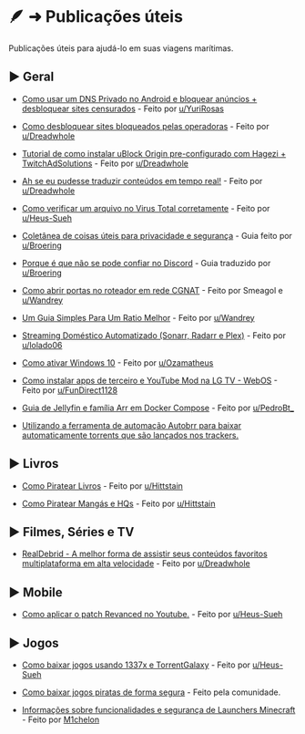 # 🪶 ➜ Publicações úteis

Publicações úteis para ajudá-lo em suas viagens marítimas.

## ► Geral

- [Como usar um DNS Privado no Android e bloquear anúncios + desbloquear sites censurados](https://www.reddit.com/r/pirataria/comments/1ip6236/como_trocar_o_dns_no_windows_e_android/) - Feito por [u/YuriRosas](https://www.reddit.com/user/YuriRosas/)

- [Como desbloquear sites bloqueados pelas operadoras](https://phtn.app/post/lemmy.dbzer0.com/146129) - Feito por [u/Dreadwhole](https://phtn.app/u/Dreadwhole@lemmy.dbzer0.com)

- [Tutorial de como instalar uBlock Origin pre-configurado com Hagezi + TwitchAdSolutions](https://phtn.app/post/lemmy.dbzer0.com/146206) - Feito por [u/Dreadwhole](https://phtn.app/u/Dreadwhole@lemmy.dbzer0.com)

- [Ah se eu pudesse traduzir conteúdos em tempo real!](https://phtn.app/post/lemmy.dbzer0.com/4186580) - Feito por [u/Dreadwhole](https://phtn.app/u/Dreadwhole@lemmy.dbzer0.com)

- [Como verificar um arquivo no Virus Total corretamente](guias/virustotal) - Feito por [u/Heus-Sueh](https://phtn.app/u/Heus_Sueh@lemmy.dbzer0.com)

- [Coletânea de coisas úteis para privacidade e segurança](util/coletanea-uteis-privacidade-seguranca.md) - Guia feito por [u/Broering](https://phtn.app/u/broering@lemmy.eco.br)

- [Porque é que não se pode confiar no Discord](outros/discord) - Guia traduzido por [u/Broering](https://phtn.app/u/broering@lemmy.eco.br)

- [Como abrir portas no roteador em rede CGNAT](guias/cgnat-portas) - Feito por Smeagol e [u/Wandrey](https://lemmy.eco.br/u/wandrey)

- [Um Guia Simples Para Um Ratio Melhor](guias/ratio-melhor) - Feito por [u/Wandrey](https://lemmy.eco.br/u/wandrey)

- [Streaming Doméstico Automatizado (Sonarr, Radarr e Plex)](https://www.reddit.com/r/pirataria/s/xzkgWdj1E1) - Feito por [u/lolado06](https://www.reddit.com/user/lolado06/)

- [Como ativar Windows 10](https://www.reddit.com/r/pirataria/s/eaNUQ4V21B) - Feito por [u/Ozamatheus](https://www.reddit.com/u/Ozamatheus/s/dmrdBnmFz2)

- [Como instalar apps de terceiro e YouTube Mod na LG TV - WebOS](https://www.reddit.com/r/pirataria/s/RuZk6MrzMa) - Feito por [u/FunDirect1128](https://www.reddit.com/u/FunDirect1128/s/oGbRRue7ak)

- [Guia de Jellyfin e família Arr em Docker Compose](https://www.reddit.com/r/pirataria/s/xzkgWdj1E1) - Feito por [u/PedroBt_](https://www.reddit.com/u/PedroBt_/s/rSGbIvs3xw)

- [Utilizando a ferramenta de automação Autobrr para baixar automaticamente torrents que são lançados nos trackers.](https://copyrightbr.com/CFPpqO-yjNL)


## ► Livros

- [Como Piratear Livros](https://phtn.app/post/lemmy.dbzer0.com/1808349) - Feito por [u/Hittstain](https://www.reddit.com/user/Hittstain/)

- [Como Piratear Mangás e HQs](https://phtn.app/post/lemmy.dbzer0.com/1923254) - Feito por [u/Hittstain](https://www.reddit.com/user/Hittstain/)

## ► Filmes, Séries e TV

- [RealDebrid - A melhor forma de assistir seus conteúdos favoritos multiplataforma em alta velocidade](https://phtn.app/post/lemmy.dbzer0.com/1707503) - Feito por [u/Dreadwhole](https://phtn.app/u/Dreadwhole@lemmy.dbzer0.com)

## ► Mobile

- [Como aplicar o patch Revanced no Youtube.](https://phtn.app/post/lemmy.dbzer0.com/2897980) - Feito por [u/Heus-Sueh](https://phtn.app/u/Heus_Sueh@lemmy.dbzer0.com)

## ► Jogos

- [Como baixar jogos usando 1337x e TorrentGalaxy](https://phtn.app/post/lemmy.dbzer0.com/2903152) - Feito por [u/Heus-Sueh](https://phtn.app/u/Heus_Sueh@lemmy.dbzer0.com)

- [Como baixar jogos piratas de forma segura](guias/jogos-piratas) - Feito pela comunidade.

- [Informações sobre funcionalidades e segurança de Launchers Minecraft](https://www.reddit.com/r/pirataria/s/Uig8dZ3aKa) - Feito por [M1chelon](https://www.reddit.com/u/M1chelon/s/peQmTKM3UE) 
